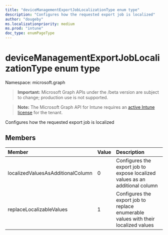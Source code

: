 ```yaml
---
title: "deviceManagementExportJobLocalizationType enum type"
description: "Configures how the requested export job is localized"
author: "dougeby"
ms.localizationpriority: medium
ms.prod: "intune"
doc_type: enumPageType
---
```


# deviceManagementExportJobLocalizationType enum type

Namespace: microsoft.graph

> **Important:** Microsoft Graph APIs under the /beta version are subject to change; production use is not supported.

> **Note:** The Microsoft Graph API for Intune requires an [active Intune license](https://go.microsoft.com/fwlink/?linkid=839381) for the tenant.

Configures how the requested export job is localized

## Members
|Member|Value|Description|
|:---|:---|:---|
|localizedValuesAsAdditionalColumn|0|Configures the export job to expose localized values as an additional column|
|replaceLocalizableValues|1|Configures the export job to replace enumerable values with their localized values|



